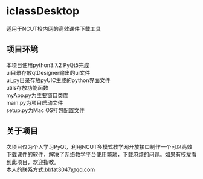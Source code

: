 # iclassDesktop
适用于NCUT校内网的高效课件下载工具  
## 项目环境
本项目使用python3.7.2 PyQt5完成  
ui目录存放qtDesigner输出的ui文件  
ui_py目录存放pyUIC生成的python界面文件  
utils存放功能函数  
myApp.py为主要窗口类库  
main.py为项目启动文件  
setup.py为Mac OS打包配置文件  
## 关于项目
次项目仅为个人学习PyQt，利用NCUT多模式教学网开放接口制作一个可以高效下载课件的软件，解决了网络教学平台使用繁琐，下载麻烦的问题。如果有校友看到此项目，欢迎指教。  
本人的联系方式:bbfat3047@qq.com
